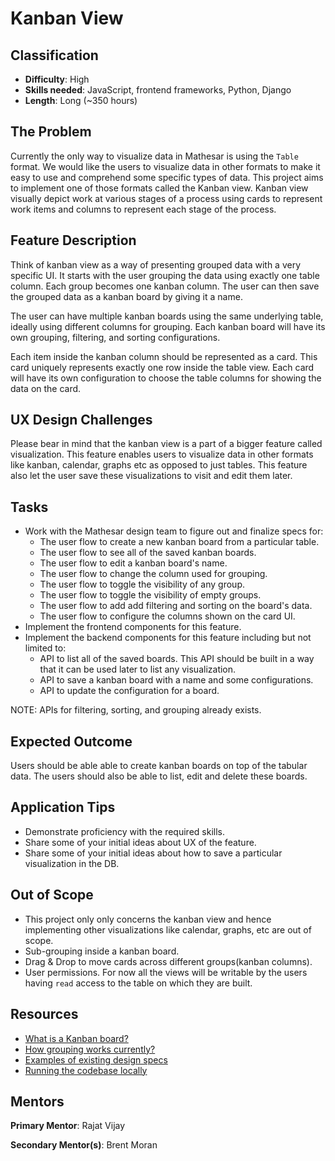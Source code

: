 # Kanban View

## Classification

- **Difficulty**: High
- **Skills needed**: JavaScript, frontend frameworks, Python, Django
- **Length**: Long (~350 hours)

## The Problem

Currently the only way to visualize data in Mathesar is using the `Table` format. We would like the users to visualize data in other formats to make it easy to use and comprehend some specific types of data. This project aims to implement one of those formats called the Kanban view. Kanban view visually depict work at various stages of a process using cards to represent work items and columns to represent each stage of the process.

## Feature Description

Think of kanban view as a way of presenting grouped data with a very specific UI. It starts with the user grouping the data using exactly one table column. Each group becomes one kanban column. The user can then save the grouped data as a kanban board by giving it a name.

The user can have multiple kanban boards using the same underlying table, ideally using different columns for grouping. Each kanban board will have its own grouping, filtering, and sorting configurations.

Each item inside the kanban column should be represented as a card. This card uniquely represents exactly one row inside the table view. Each card will have its own configuration to choose the table columns for showing the data on the card.

## UX Design Challenges

Please bear in mind that the kanban view is a part of a bigger feature called visualization. This feature enables users to visualize data in other formats like kanban, calendar, graphs etc as opposed to just tables. This feature also let the user save these visualizations to visit and edit them later.

## Tasks

- Work with the Mathesar design team to figure out and finalize specs for:
  - The user flow to create a new kanban board from a particular table.
  - The user flow to see all of the saved kanban boards.
  - The user flow to edit a kanban board's name.
  - The user flow to change the column used for grouping.
  - The user flow to toggle the visibility of any group.
  - The user flow to toggle the visibility of empty groups.
  - The user flow to add add filtering and sorting on the board's data.
  - The user flow to configure the columns shown on the card UI.
- Implement the frontend components for this feature.
- Implement the backend components for this feature including but not limited to:
  - API to list all of the saved boards. This API should be built in a way that it can be used later to list any visualization.
  - API to save a kanban board with a name and some configurations.
  - API to update the configuration for a board.

NOTE: APIs for filtering, sorting, and grouping already exists.

## Expected Outcome

Users should be able able to create kanban boards on top of the tabular data. The users should also be able to list, edit and delete these boards.

## Application Tips

- Demonstrate proficiency with the required skills.
- Share some of your initial ideas about UX of the feature.
- Share some of your initial ideas about how to save a particular visualization in the DB.

## Out of Scope

- This project only only concerns the kanban view and hence implementing other visualizations like calendar, graphs, etc are out of scope.
- Sub-grouping inside a kanban board.
- Drag & Drop to move cards across different groups(kanban columns).
- User permissions. For now all the views will be writable by the users having `read` access to the table on which they are built.

## Resources

- [What is a Kanban board?](https://en.wikipedia.org/wiki/Kanban_board)
- [How grouping works currently?](../../../design/specs/filter-sort-group.md)
- [Examples of existing design specs](../../../design/specs.md)
- [Running the codebase locally](https://github.com/centerofci/mathesar/blob/master/README.md#local-development)

## Mentors

**Primary Mentor**: Rajat Vijay

**Secondary Mentor(s)**: Brent Moran
